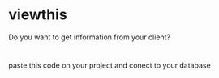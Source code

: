 # viewthis
Do you want to get information from your client?
#  
paste this code on your project and conect to your database 

